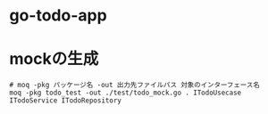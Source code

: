 # go-todo-app

# mockの生成
```
# moq -pkg パッケージ名 -out 出力先ファイルパス 対象のインターフェース名
moq -pkg todo_test -out ./test/todo_mock.go . ITodoUsecase ITodoService ITodoRepository
```